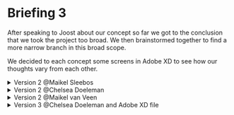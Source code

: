 # Briefing 3

After speaking to Joost about our concept so far we got to the conclusion that we took the project too broad.
We then brainstormed together to find a more narrow branch in this broad scope.

We decided to each concept some screens in Adobe XD to see how our thoughts vary from each other.

<details>
    <summary>Version 2 @Maikel Sleebos</summary>

![Links](./design/v2_sleebos/links.png)
![Topic](./design/v2_sleebos/topic.png)

</details>

<details>
    <summary>Version 2 @Chelsea Doeleman</summary>

![Home](./design/v2_chelsea/home.png)
![Home light](./design/v2_chelsea/home-light.png)
![Login](./design/v2_chelsea/login.png)
![Start](./design/v2_chelsea/start.png)
![Results](./design/v2_chelsea/results.png)
![Add](./design/v2_chelsea/add.png)
![Topics](./design/v2_chelsea/topics.png)
![Topics light](./design/v2_chelsea/topics-light.png)
![Links](./design/v2_chelsea/links.png)

</details>

<details>
    <summary>Version 2 @Maikel van Veen</summary>

![login](./design/v2_vanveen/login.png)
![signup](./design/v2_vanveen/signup.png)
![landing](./design/v2_vanveen/landing.png)
![boards](./design/v2_vanveen/boards.png)
![results](./design/v2_vanveen/results.png)
![detail](./design/v2_vanveen/detail.png)
![detail-add-to-board](./design/v2_vanveen/detail-add-to-board.png)
![boards-new-board](./design/v2_vanveen/boards-new-board.png)
![boards-detail](./design/v2_vanveen/boards-detail.png)
![boards-detail-article](./design/v2_vanveen/boards-detail-article.png)
![boards-detail-article-edit](./design/v2_vanveen/boards-detail-article-edit.png)

</details>

<details>
    <summary>Version 3 @Chelsea Doeleman and Adobe XD file</summary>

![Home](./design/v3_chelsea/home.png)
![Home light](./design/v3_chelsea/home-light.png)
![Login](./design/v3_chelsea/login.png)
![Start](./design/v3_chelsea/start.png)
![Menu](./design/v3_chelsea/menu.png)
![Results](./design/v3_chelsea/results.png)
![Add](./design/v3_chelsea/add.png)
![Topics](./design/v3_chelsea/topics.png)
![Topics light](./design/v3_chelsea/topics-light.png)
![Links](./design/v3_chelsea/links.png)

</details>